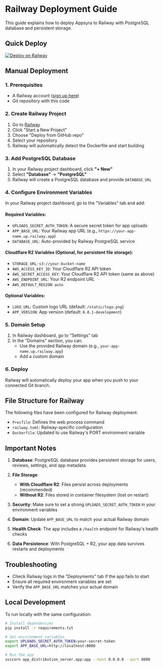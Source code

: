# Railway Deployment Guide

This guide explains how to deploy Appsyra to Railway with PostgreSQL database and persistent storage.

## Quick Deploy

[![Deploy on Railway](https://railway.app/button.svg)](https://railway.app/new/template/bGnCo1)

## Manual Deployment

### 1. Prerequisites

- A Railway account ([sign up here](https://railway.app))
- Git repository with this code

### 2. Create Railway Project

1. Go to [Railway](https://railway.app)
2. Click "Start a New Project"
3. Choose "Deploy from GitHub repo"
4. Select your repository
5. Railway will automatically detect the Dockerfile and start building

### 3. Add PostgreSQL Database

1. In your Railway project dashboard, click **"+ New"**
2. Select **"Database"** → **"PostgreSQL"**
3. Railway will create a PostgreSQL database and provide `DATABASE_URL`

### 4. Configure Environment Variables

In your Railway project dashboard, go to the "Variables" tab and add:

#### Required Variables:
- `UPLOADS_SECRET_AUTH_TOKEN`: A secure secret token for app uploads
- `APP_BASE_URL`: Your Railway app URL (e.g., `https://your-app-name.up.railway.app`)
- `DATABASE_URL`: Auto-provided by Railway PostgreSQL service

#### Cloudflare R2 Variables (Optional, for persistent file storage):
- `STORAGE_URL`: `s3://your-bucket-name`
- `AWS_ACCESS_KEY_ID`: Your Cloudflare R2 API token
- `AWS_SECRET_ACCESS_KEY`: Your Cloudflare R2 API token (same as above)
- `AWS_ENDPOINT_URL`: Your R2 endpoint URL
- `AWS_DEFAULT_REGION`: `auto`

#### Optional Variables:
- `LOGO_URL`: Custom logo URL (default: `/static/logo.png`)
- `APP_VERSION`: App version (default: `0.0.1-development`)

### 5. Domain Setup

1. In Railway dashboard, go to "Settings" tab
2. In the "Domains" section, you can:
   - Use the provided Railway domain (e.g., `your-app-name.up.railway.app`)
   - Add a custom domain

### 6. Deploy

Railway will automatically deploy your app when you push to your connected Git branch.

## File Structure for Railway

The following files have been configured for Railway deployment:

- `Procfile`: Defines the web process command
- `railway.toml`: Railway-specific configuration
- `Dockerfile`: Updated to use Railway's PORT environment variable

## Important Notes

1. **Database**: PostgreSQL database provides persistent storage for users, reviews, settings, and app metadata

2. **File Storage**: 
   - **With Cloudflare R2**: Files persist across deployments (recommended)
   - **Without R2**: Files stored in container filesystem (lost on restart)

3. **Security**: Make sure to set a strong `UPLOADS_SECRET_AUTH_TOKEN` in your environment variables

4. **Domain**: Update `APP_BASE_URL` to match your actual Railway domain

5. **Health Check**: The app includes a `/health` endpoint for Railway's health checks

6. **Data Persistence**: With PostgreSQL + R2, your app data survives restarts and deployments

## Troubleshooting

- Check Railway logs in the "Deployments" tab if the app fails to start
- Ensure all required environment variables are set
- Verify the `APP_BASE_URL` matches your actual domain

## Local Development

To run locally with the same configuration:

```bash
# Install dependencies
pip install -r requirements.txt

# Set environment variables
export UPLOADS_SECRET_AUTH_TOKEN=your-secret-token
export APP_BASE_URL=http://localhost:8000

# Run the app
uvicorn app_distribution_server.app:app --host 0.0.0.0 --port 8000
```
